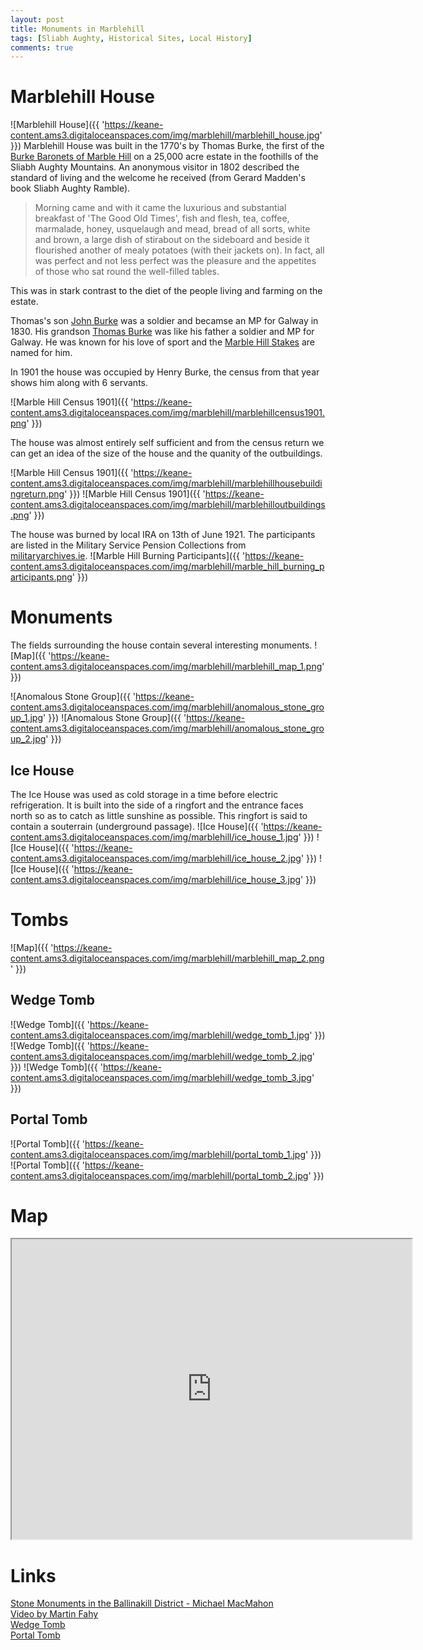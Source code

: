 ```yaml
---
layout: post
title: Monuments in Marblehill
tags: [Sliabh Aughty, Historical Sites, Local History]
comments: true
---
```


# Marblehill House
![Marblehill House]({{ 'https://keane-content.ams3.digitaloceanspaces.com/img/marblehill/marblehill_house.jpg' }})
Marblehill House was built in the 1770's by Thomas Burke, the first of the [Burke Baronets of Marble Hill](https://en.wikipedia.org/wiki/Burke_baronets#Burke_baronets,_of_Marble_Hill_(1797)) on a 25,000 acre estate in the foothills of the Sliabh Aughty Mountains. An anonymous visitor in 1802 described the standard of living and the welcome he received (from Gerard Madden's book Sliabh Aughty Ramble).

> Morning came and with it came the luxurious and substantial breakfast of 'The Good Old Times', fish and flesh, tea, coffee, marmalade, honey, usquelaugh and mead, bread of all sorts, white and brown, a large dish of stirabout on the sideboard and beside it flourished another of mealy potatoes (with their jackets on). In fact, all was perfect and not less perfect was the pleasure and the appetites of those who sat round the well-filled tables.

This was in stark contrast to the diet of the people living and farming on the estate.

Thomas's son [John Burke](https://en.wikipedia.org/wiki/Sir_John_Burke,_2nd_Baronet) was a soldier and becamse an MP for Galway in 1830. His grandson [Thomas Burke](https://en.wikipedia.org/wiki/Sir_Thomas_Burke,_3rd_Baronet) was like his father a soldier and MP for Galway. He was known for his love of sport and the [Marble Hill Stakes](https://en.wikipedia.org/wiki/Marble_Hill_Stakes) are named for him.

In 1901 the house was occupied by Henry Burke, the census from that year shows him along with 6 servants.

![Marble Hill Census 1901]({{ 'https://keane-content.ams3.digitaloceanspaces.com/img/marblehill/marblehillcensus1901.png' }})

The house was almost entirely self sufficient and from the census return we can get an idea of the size of the house and the quanity of the outbuildings.

![Marble Hill Census 1901]({{ 'https://keane-content.ams3.digitaloceanspaces.com/img/marblehill/marblehillhousebuildingreturn.png' }})
![Marble Hill Census 1901]({{ 'https://keane-content.ams3.digitaloceanspaces.com/img/marblehill/marblehilloutbuildings.png' }})

The house was burned by local IRA on 13th of June 1921. The participants are listed in the Military Service Pension Collections from [militaryarchives.ie](https://www.militaryarchives.ie/).
![Marble Hill Burning Participants]({{ 'https://keane-content.ams3.digitaloceanspaces.com/img/marblehill/marble_hill_burning_participants.png' }})

# Monuments
The fields surrounding the house contain several interesting monuments.
![Map]({{ 'https://keane-content.ams3.digitaloceanspaces.com/img/marblehill/marblehill_map_1.png' }})

![Anomalous Stone Group]({{ 'https://keane-content.ams3.digitaloceanspaces.com/img/marblehill/anomalous_stone_group_1.jpg' }})
![Anomalous Stone Group]({{ 'https://keane-content.ams3.digitaloceanspaces.com/img/marblehill/anomalous_stone_group_2.jpg' }})

## Ice House
The Ice House was used as cold storage in a time before electric refrigeration. It is built into the side of a ringfort and the entrance faces north so as to catch as little sunshine as possible. This ringfort is said to contain a souterrain (underground passage).
![Ice House]({{ 'https://keane-content.ams3.digitaloceanspaces.com/img/marblehill/ice_house_1.jpg' }})
![Ice House]({{ 'https://keane-content.ams3.digitaloceanspaces.com/img/marblehill/ice_house_2.jpg' }})
![Ice House]({{ 'https://keane-content.ams3.digitaloceanspaces.com/img/marblehill/ice_house_3.jpg' }})

# Tombs
![Map]({{ 'https://keane-content.ams3.digitaloceanspaces.com/img/marblehill/marblehill_map_2.png' }})

## Wedge Tomb
![Wedge Tomb]({{ 'https://keane-content.ams3.digitaloceanspaces.com/img/marblehill/wedge_tomb_1.jpg' }})
![Wedge Tomb]({{ 'https://keane-content.ams3.digitaloceanspaces.com/img/marblehill/wedge_tomb_2.jpg' }})
![Wedge Tomb]({{ 'https://keane-content.ams3.digitaloceanspaces.com/img/marblehill/wedge_tomb_3.jpg' }})

## Portal Tomb
![Portal Tomb]({{ 'https://keane-content.ams3.digitaloceanspaces.com/img/marblehill/portal_tomb_1.jpg' }})
![Portal Tomb]({{ 'https://keane-content.ams3.digitaloceanspaces.com/img/marblehill/portal_tomb_2.jpg' }})

# Map
<iframe src="https://www.google.com/maps/d/u/0/embed?mid=1TZtSRkC0EoefkaJHkwtc2_Rt4d4J6hNM" width="640" height="480"></iframe>

# Links
[Stone Monuments in the Ballinakill District - Michael MacMahon](https://www.jstor.org/stable/25535504)  
[Video by Martin Fahy](https://www.facebook.com/322374765178769/videos/269626050807436/)  
[Wedge Tomb](https://field-monuments.galwaycommunityheritage.org/content/archaeology/field-monuments/ballinakill-wedge-tomb)  
[Portal Tomb](https://field-monuments.galwaycommunityheritage.org/content/archaeology/field-monuments/portal-tomb-marblehill)